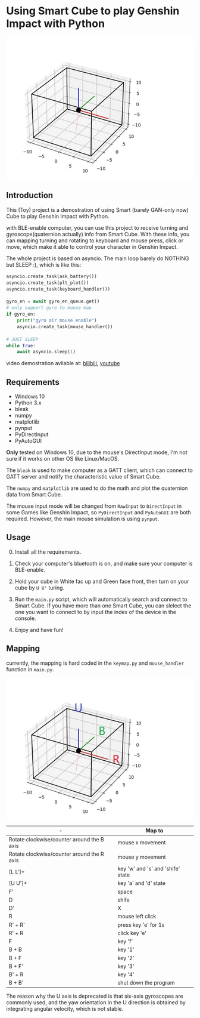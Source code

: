 # Using Smart Cube to play Genshin Impact with Python

![gravity](./data/gravity.jpg)

## Introduction

This (Toy) project is a demostration of using Smart (barely GAN-only now) Cube to play Genshin Impact with Python.


with BLE-enable computer, you can use this project to receive turning and gyroscope(quaternion actually) info from Smart Cube. With these info, you can mapping turning and rotating to keyboard and mouse press, click or move, which make it able to control your character in Genshin Impact. 


The whole project is based on asyncio. The main loop barely do NOTHING but SLEEP :), which is like this:
```python
asyncio.create_task(ask_battery())
asyncio.create_task(plt_plot())
asyncio.create_task(keyboard_handler())

gyro_en = await gyro_en_queue.get()
# only support gyro to mouse map
if gyro_en:
    print("gyro air mouse enable")
    asyncio.create_task(mouse_handler())

# JUST SLEEP
while True:
    await asyncio.sleep(1)

```

video demostration avilable at: [bilibili](https://www.bilibili.com/video/BV1Ku4y1f7rh), [youtube](https://www.youtube.com/watch?v=9CwsR6d1ggQ)

## Requirements

- Windows 10
- Python 3.x
- bleak 
- numpy 
- matplotlib
- pynput
- PyDirectInput
- PyAutoGUI

**Only** tested on Windows 10, due to the mouse's DirectInput mode, I'm not sure if it works on other OS like Linux/MacOS.

The `bleak` is used to make computer as a GATT client, which can connect to GATT server and notify the characteristic value of Smart Cube.

The `numpy` and `matplotlib` are used to do the math and plot the quaternion data from Smart Cube.

The mouse input mode will be changed from `RawInput` to `DirectInput` in some Games like Genshin Impact, so `PyDirectInput` and `PyAutoGUI` are both required. However, the main mouse simulation is using `pynput`. 


## Usage

0. Install all the requirements.

1. Check your computer's bluetooth is on, and make sure your computer is BLE-enable.

2. Hold your cube in White fac up and Green face front, then turn on your cube by `U U'` turing.

2. Run the `main.py` script, which will automatically search and connect to Smart Cube. If you have more than one Smart Cube, you can slelect the one you want to connect to by input the index of the device in the console. 

3. Enjoy and have fun!

## Mapping

currently, the mapping is hard coded in the `keymap.py` and `mouse_handler` function in `main.py`.


![rotate](./data/rotate.jpg)

|-|Map to|
|---|---|
|Rotate clockwise/counter around the B axis |mouse x movement|
|Rotate clockwise/counter around the R axis |mouse y movement|
|[L L']+ | key 'w' and 's' and 'shife' state |
|[U U']+ | key 'a' and 'd' state |
| F' | space |
| D | shife |
| D' | X |
| R | mouse left click |
| R' + R' | press key 'e' for 1s |
| R' + R  | click key 'e' |
| F | key 'f' |
| B + B | key '1' |
| B + F | key '2' |
| B + F' | key '3' |
| B' + R | key '4' |
| B + B' | shut down the program |



The reason why the U axis is deprecated is that six-axis gyroscopes are commonly used, and the yaw orientation in the U direction is obtained by integrating angular velocity, which is not stable.
